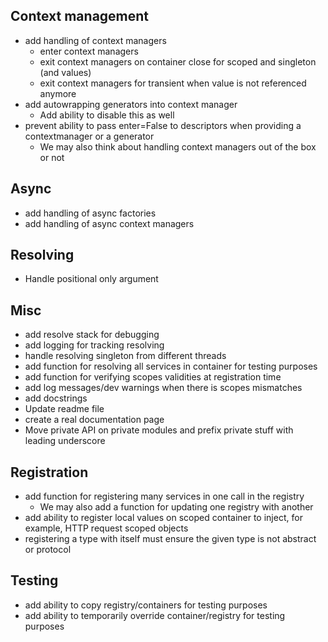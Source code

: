 ## Context management

- add handling of context managers
  - enter context managers
  - exit context managers on container close for scoped and singleton (and values)
  - exit context managers for transient when value is not referenced anymore
- add autowrapping generators into context manager
  - Add ability to disable this as well
- prevent ability to pass enter=False to descriptors when providing a contextmanager or a generator
  - We may also think about handling context managers out of the box or not

## Async

- add handling of async factories
- add handling of async context managers

## Resolving

- Handle positional only argument

## Misc

- add resolve stack for debugging
- add logging for tracking resolving
- handle resolving singleton from different threads
- add function for resolving all services in container for testing purposes
- add function for verifying scopes validities at registration time
- add log messages/dev warnings when there is scopes mismatches
- add docstrings
- Update readme file
- create a real documentation page
- Move private API on private modules and prefix private stuff with leading underscore

## Registration

- add function for registering many services in one call in the registry
  - We may also add a function for updating one registry with another
- add ability to register local values on scoped container to inject, for example, HTTP request scoped objects
- registering a type with itself must ensure the given type is not abstract or protocol

## Testing

- add ability to copy registry/containers for testing purposes
- add ability to temporarily override container/registry for testing purposes
